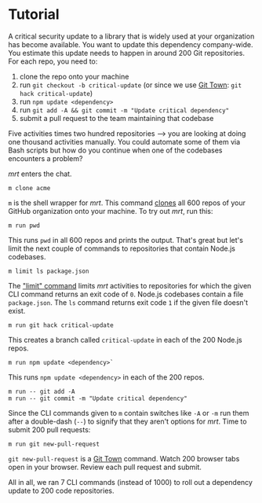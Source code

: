 # Tutorial

A critical security update to a library that is widely used at your organization
has become available. You want to update this dependency company-wide. You
estimate this update needs to happen in around 200 Git repositories. For each
repo, you need to:

1. clone the repo onto your machine
2. run `git checkout -b critical-update` (or since we use
   [Git Town](https://www.git-town.com): `git hack critical-update`)
3. run `npm update <dependency>`
4. run `git add -A && git commit -m "Update critical dependency"`
5. submit a pull request to the team maintaining that codebase

Five activities times two hundred repositories --> you are looking at doing one
thousand activities manually. You could automate some of them via Bash scripts
but how do you continue when one of the codebases encounters a problem?

_mrt_ enters the chat.

```
m clone acme
```

`m` is the shell wrapper for _mrt_. This command [clones](clone.md) all 600
repos of your GitHub organization onto your machine. To try out _mrt_, run this:

```
m run pwd
```

This runs `pwd` in all 600 repos and prints the output. That's great but let's
limit the next couple of commands to repositories that contain Node.js
codebases.

```
m limit ls package.json
```

The ["limit" command](limit.md) limits _mrt_ activities to repositories for
which the given CLI command returns an exit code of `0`. Node.js codebases
contain a file `package.json`. The `ls` command returns exit code `1` if the
given file doesn't exist.

```
m run git hack critical-update
```

This creates a branch called `critical-update` in each of the 200 Node.js repos.

```
m run npm update <dependency>`
```

This runs `npm update <dependency>` in each of the 200 repos.

```
m run -- git add -A
m run -- git commit -m "Update critical dependency"
```

Since the CLI commands given to `m` contain switches like `-A` or `-m` run them
after a double-dash (`--`) to signify that they aren't options for _mrt_. Time
to submit 200 pull requests:

```
m run git new-pull-request
```

`git new-pull-request` is a [Git Town](https://www.git-town.com) command. Watch
200 browser tabs open in your browser. Review each pull request and submit.

All in all, we ran 7 CLI commands (instead of 1000) to roll out a dependency
update to 200 code repositories.

